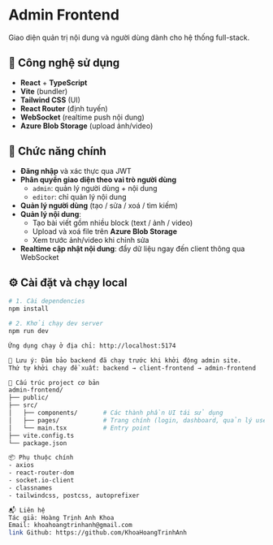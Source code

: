 # Admin Frontend

Giao diện quản trị nội dung và người dùng dành cho hệ thống full-stack.

## 🧰 Công nghệ sử dụng

- **React** + **TypeScript**
- **Vite** (bundler)
- **Tailwind CSS** (UI)
- **React Router** (định tuyến)
- **WebSocket** (realtime push nội dung)
- **Azure Blob Storage** (upload ảnh/video)

## 🚀 Chức năng chính

- **Đăng nhập** và xác thực qua JWT
- **Phân quyền giao diện theo vai trò người dùng**
  - `admin`: quản lý người dùng + nội dung
  - `editor`: chỉ quản lý nội dung
- **Quản lý người dùng** (tạo / sửa / xoá / tìm kiếm)
- **Quản lý nội dung**:
  - Tạo bài viết gồm nhiều block (text / ảnh / video)
  - Upload và xoá file trên **Azure Blob Storage**
  - Xem trước ảnh/video khi chỉnh sửa
- **Realtime cập nhật nội dung**: đẩy dữ liệu ngay đến client thông qua WebSocket

## ⚙️ Cài đặt và chạy local

```bash
# 1. Cài dependencies
npm install

# 2. Khởi chạy dev server
npm run dev

Ứng dụng chạy ở địa chỉ: http://localhost:5174

📌 Lưu ý: Đảm bảo backend đã chạy trước khi khởi động admin site.
Thứ tự khởi chạy đề xuất: backend → client-frontend → admin-frontend

📁 Cấu trúc project cơ bản
admin-frontend/
├── public/
├── src/
│   ├── components/       # Các thành phần UI tái sử dụng
│   ├── pages/            # Trang chính (login, dashboard, quản lý user/content)
│   └── main.tsx          # Entry point
├── vite.config.ts
└── package.json

📦 Phụ thuộc chính
- axios
- react-router-dom
- socket.io-client
- classnames
- tailwindcss, postcss, autoprefixer

📬 Liên hệ
Tác giả: Hoàng Trịnh Anh Khoa
Email: khoahoangtrinhanh@gmail.com
link Github: https://github.com/KhoaHoangTrinhAnh



